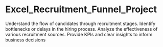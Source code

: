 # Excel_Recruitment_Funnel_Project
Understand the flow of candidates through recruitment stages.  Identify bottlenecks or delays in the hiring process.  Analyze the effectiveness of various recruitment sources.  Provide KPIs and clear insights to inform business decisions
